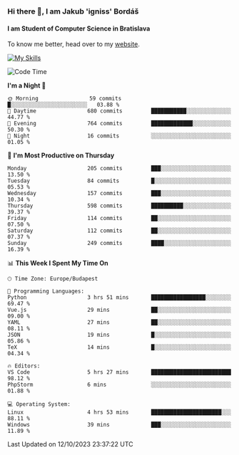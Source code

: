 ### Hi there 👋, I am Jakub 'igniss' Bordáš

#### I am Student of Computer Science in Bratislava
To know me better, head over to my [website](https://bordas.sk).

[![My Skills](https://skillicons.dev/icons?i=js,html,css,figma,svelte,java,kotlin,python,postgresql,typescript,nest,nodejs)](https://bordas.sk)


<!--START_SECTION:waka-->
![Code Time](http://img.shields.io/badge/Code%20Time-1%2C220%20hrs%2053%20mins-blue)

**I'm a Night 🦉** 

```text
🌞 Morning                59 commits          █░░░░░░░░░░░░░░░░░░░░░░░░   03.88 % 
🌆 Daytime                680 commits         ███████████░░░░░░░░░░░░░░   44.77 % 
🌃 Evening                764 commits         █████████████░░░░░░░░░░░░   50.30 % 
🌙 Night                  16 commits          ░░░░░░░░░░░░░░░░░░░░░░░░░   01.05 % 
```
📅 **I'm Most Productive on Thursday** 

```text
Monday                   205 commits         ███░░░░░░░░░░░░░░░░░░░░░░   13.50 % 
Tuesday                  84 commits          █░░░░░░░░░░░░░░░░░░░░░░░░   05.53 % 
Wednesday                157 commits         ███░░░░░░░░░░░░░░░░░░░░░░   10.34 % 
Thursday                 598 commits         ██████████░░░░░░░░░░░░░░░   39.37 % 
Friday                   114 commits         ██░░░░░░░░░░░░░░░░░░░░░░░   07.50 % 
Saturday                 112 commits         ██░░░░░░░░░░░░░░░░░░░░░░░   07.37 % 
Sunday                   249 commits         ████░░░░░░░░░░░░░░░░░░░░░   16.39 % 
```


📊 **This Week I Spent My Time On** 

```text
🕑︎ Time Zone: Europe/Budapest

💬 Programming Languages: 
Python                   3 hrs 51 mins       █████████████████░░░░░░░░   69.47 % 
Vue.js                   29 mins             ██░░░░░░░░░░░░░░░░░░░░░░░   09.00 % 
YAML                     27 mins             ██░░░░░░░░░░░░░░░░░░░░░░░   08.11 % 
JSON                     19 mins             █░░░░░░░░░░░░░░░░░░░░░░░░   05.86 % 
TeX                      14 mins             █░░░░░░░░░░░░░░░░░░░░░░░░   04.34 % 

🔥 Editors: 
VS Code                  5 hrs 27 mins       █████████████████████████   98.12 % 
PhpStorm                 6 mins              ░░░░░░░░░░░░░░░░░░░░░░░░░   01.88 % 

💻 Operating System: 
Linux                    4 hrs 53 mins       ██████████████████████░░░   88.11 % 
Windows                  39 mins             ███░░░░░░░░░░░░░░░░░░░░░░   11.89 % 
```


 Last Updated on 12/10/2023 23:37:22 UTC
<!--END_SECTION:waka-->
